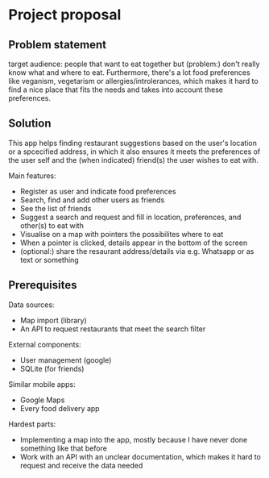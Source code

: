 <h1>Project proposal</h1>
<h2>Problem statement</h2>
target audience: people that want to eat together but (problem:) don't really know what and where to eat. Furthermore, there's a lot food preferences like veganism, vegetarism or allergies/introlerances, which makes it hard to find a nice place that fits the needs and takes into account these preferences.

<h2>Solution</h2>
This app helps finding restaurant suggestions based on the user's location or a spcecified address, in which it also ensures it meets the preferences of the user self and the (when indicated) friend(s) the user wishes to eat with.

Main features:
- Register as user and indicate food preferences
- Search, find and add other users as friends
- See the list of friends
- Suggest a search and request and fill in location, preferences, and other(s) to eat with
- Visualise on a map with pointers the possibilites where to eat
- When a pointer is clicked, details appear in the bottom of the screen
- (optional:) share the resaurant address/details via e.g. Whatsapp or as text or something

<h2>Prerequisites</h2>

Data sources:
- Map import (library)
- An API to request restaurants that meet the search filter

External components:
- User management (google) 
- SQLite (for friends)

Similar mobile apps:
- Google Maps
- Every food delivery app

Hardest parts:
- Implementing a map into the app, mostly because I have never done something like that before
- Work with an API with an unclear documentation, which makes it hard to request and receive the data needed
